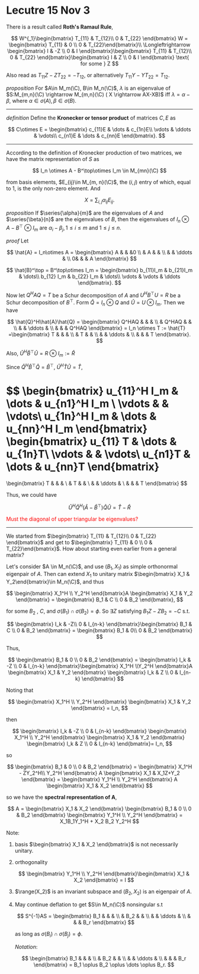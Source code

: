 # Lecutre 15 Nov 3
There is a result called **Roth's Ramaul Rule**,

$$
W^{_1}\begin{bmatrix} T_{11} & T_{12}\\ 0 & T_{22} \end{bmatrix} W = \begin{bmatrix} T_{11} & 0 \\ 0 & T_{22}\end{bmatrix}\\
\Longleftrightarrow \begin{bmatrix} I & -Z \\ 0 & I \end{bmatrix}\begin{bmatrix} T_{11} & T_{12}\\ 0 & T_{22} \end{bmatrix}\begin{bmatrix} I & Z \\ 0 & I \end{bmatrix} \text{ for some } Z
$$

Also read as $T_{11}Z - ZT_{22} = -T_{12}$, or alternatively $T_{11}Y - YT_{22} = T_{12}$.

*proposition*
For $A\in M_m(\C), B\in M_n(\C)$, $\lambda$ is an eigenvalue of $S:M_{m,n}(\C) \rightarrow M_{m,n}(\C) ( X \rightarrow AX-XB)$ iff $\lambda = \alpha - \beta$, where $\alpha \in \sigma(A), \beta \in \sigma(B)$.


---

*definition*
Define the **Kronecker or tensor product** of matrices $C, E$ as

$$
C\otimes E = \begin{bmatrix}
    c_{11}E & \dots & c_{1n}E\\
    \vdots & \ddots & \vdots\\
    c_{n1}E & \dots & c_{nn}E
\end{bmatrix}.
$$

---

According to the definition of Kronecker production of two matrices, we have the matrix representation of $S$ as

$$
I_n \otimes A - B^\top\otimes I_m \in M_{mn}(\C)
$$


from basis elements, $E_{ij}\in M_{m, n}(\C)$, the $(i, j)$ entry of which, equal to $1$, is the only non-zero element. And 

$$
X = \sum_{i, j} \alpha_{ij} E_{ij}.
$$


*proposition*
If $\series{\alpha}{m}$ are the eigenvalues of $A$ and $\series{\beta}{n}$ are the eigenvalues of $B$, then the eigenvalues of $I_n \otimes A - B^\top\otimes I_m$ are $\alpha_i - \beta_j, 1\le i\le m$ and $1\le j \le n$.

*proof*
Let

$$
\hat{A} = I_n\otimes A = \begin{bmatrix}
A & & &0 \\ & A & & \\ & & \ddots & \\ 0& & & A
\end{bmatrix}
$$

$$
\hat{B}^\top = B^\top\otimes I_m = \begin{bmatrix}
b_{11}I_m & b_{21}I_m & \dots\\
b_{12} I_m & b_{22} I_m & \dots\\
\vdots & \vdots & \ddots
\end{bmatrix}.
$$

Now let $Q^HAQ = T$ be a Schur decomposition of $A$ and $U^HB^\top U = R$ be a Schur decomposition of $B^\top$. Form $\hat{Q} = I_n\otimes Q$ and $\hat{U} = U \otimes I_m$. Then we have

$$
\hat{Q}^H\hat{A}\hat{Q} = \begin{bmatrix}
    Q^HAQ & & & \\
    & Q^HAQ & & \\
    & & \ddots & \\
    & & & Q^HAQ
\end{bmatrix} = I_n \otimes T  := \hat{T} =\begin{bmatrix}
    T & & & \\
    & T & & \\
    & & \ddots & \\
    & & & T
\end{bmatrix}.
$$


Also, $\hat{U}^H\hat{B}^\top \hat{U} = R\otimes I_m  := \hat{R}$


Since $\hat{Q}^H \hat{B}^\top \hat{Q} = \hat{B}^\top$, $\hat{U}^H \hat{T}\hat{U} = \hat{T}$, 

$$
\begin{bmatrix}
    u_{11}^H I_m & \dots & u_{n1}^H I_m \\ 
    \vdots & & \vdots\\
    u_{1n}^H I_m & \dots & u_{nn}^H I_m
\end{bmatrix}
\begin{bmatrix}
    u_{11} T & \dots & u_{1n}T\\
    \vdots & & \vdots\\
    u_{n1}T & \dots & u_{nn}T
\end{bmatrix}
= 
\begin{bmatrix}
    T & & & \\
    & T & & \\
    & & \ddots & \\
    & & & T
\end{bmatrix}
$$

Thus, we could have

$$
\hat{U}^H\hat{Q}^H (\hat{A} - \hat{B}^\top) \hat{Q}\hat{U} = \hat{T} - \hat{R}
$$


<span style='color:red'> Must the diagonal of upper triangular be eigenvalues?</span>

---

We started from $\begin{bmatrix} T_{11} & T_{12}\\ 0 & T_{22} \end{bmatrix}$ and get to $\begin{bmatrix} T_{11} & 0 \\ 0 & T_{22}\end{bmatrix}$. How about starting even earlier from a general matrix?

Let's consider $A \in M_n(\C)$, and use $(B_1, X_1)$ as simple orthonormal eigenpair of $A$. Then can extend $X_1$ to unitary matrix $\begin{bmatrix} X_1 & Y_2\end{bmatrix}\in M_n(\C)$, and thus

$$
\begin{bmatrix} X_1^H \\ Y_2^H \end{bmatrix}A \begin{bmatrix} X_1 & Y_2  \end{bmatrix} = \begin{bmatrix} B_1 & C \\ 0 & B_2 \end{bmatrix},
$$

for some $B_2$ , $C$, and  $\sigma(B_1) \cap \sigma(B_2) = \phi$. So $\exists Z$ satisfying $B_1Z - ZB_2 = -C$ s.t.

$$
\begin{bmatrix}
    I_k & -Z\\ 0 & I_{n-k}
\end{bmatrix}\begin{bmatrix}
    B_1 & C \\ 0 & B_2
\end{bmatrix} = 
\begin{bmatrix}
    B_1 & 0\\ 0 & B_2
\end{bmatrix}
$$

Thus,  

$$
\begin{bmatrix}
    B_1 & 0 \\ 0 & B_2
\end{bmatrix}
= \begin{bmatrix}
    I_k & -Z \\ 0 & I_{n-k}
\end{bmatrix}\begin{bmatrix}
    X_1^H \\Y_2^H
\end{bmatrix}A \begin{bmatrix}
    X_1 & Y_2
\end{bmatrix}
\begin{bmatrix}
    I_k & Z \\ 0 & I_{n-k}
\end{bmatrix}
$$

Noting that 

$$
\begin{bmatrix} X_1^H \\ Y_2^H \end{bmatrix}  \begin{bmatrix} X_1 & Y_2  \end{bmatrix} = I_n,
$$

then 

$$
\begin{bmatrix} I_k & -Z \\ 0 & I_{n-k} \end{bmatrix} \begin{bmatrix} X_1^H \\ Y_2^H \end{bmatrix}  \begin{bmatrix} X_1 & Y_2  \end{bmatrix} \begin{bmatrix} I_k & Z \\ 0 & I_{n-k} \end{bmatrix}= I_n,
$$

so 


$$
\begin{bmatrix} B_1 & 0 \\ 0 & B_2 \end{bmatrix} = \begin{bmatrix} X_1^H - ZY_2^H\\ Y_2^H \end{bmatrix} A \begin{bmatrix} X_1 & X_1Z+Y_2 \end{bmatrix} = \begin{bmatrix} Y_1^H \\ Y_2^H \end{bmatrix} A \begin{bmatrix} X_1 & X_2 \end{bmatrix}
$$

so we have the **spectral representation of A**,

$$
A = \begin{bmatrix} X_1 & X_2 \end{bmatrix} \begin{bmatrix} B_1 & 0 \\ 0 & B_2 \end{bmatrix} \begin{bmatrix} Y_1^H \\ Y_2^H \end{bmatrix} = X_1B_1Y_1^H + X_2 B_2 Y_2^H
$$


Note:
1. basis $\begin{bmatrix} X_1 & X_2 \end{bmatrix}$ is not necessarily unitary.
2. orthogonality
   
   $$
    \begin{bmatrix} Y_1^H \\ Y_2^H \end{bmatrix}\begin{bmatrix} X_1 & X_2 \end{bmatrix} = I
   $$

3. $\range(X_2)$ is an invariant subspace and $(B_2, X_2)$ is an eigenpair of $A$.

4. May continue deflation to get $S\in M_n(\C)$ nonsingular s.t

    $$
    S^{-1}AS = \begin{bmatrix}
        B_1 & & & \\
        & B_2 & & \\
        & & \ddots & \\
        & & & B_r
    \end{bmatrix}
    $$

    as long as $\sigma(B_i) \cap \sigma(B_j) = \phi$.
    
    *Notation*:

    $$
    \begin{bmatrix}
        B_1 & & & \\
        & B_2 & & \\
        & & \ddots & \\
        & & & B_r
    \end{bmatrix} = B_1 \oplus B_2 \oplus \dots \oplus B_r.
    $$